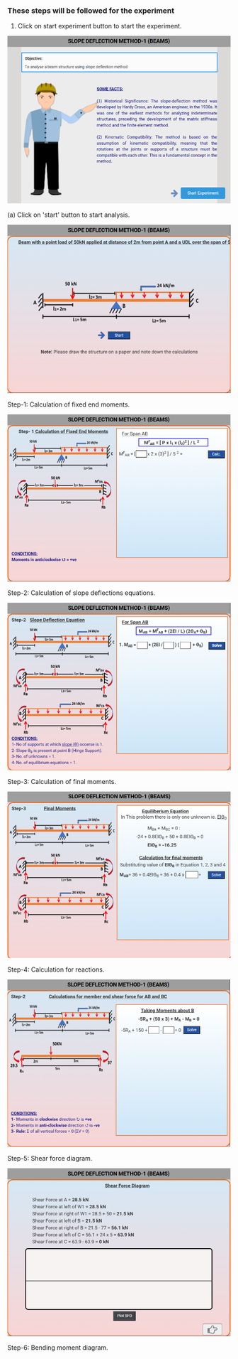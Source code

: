 ### These steps will be followed for the experiment

1. Click on start experiment button to start the experiment.

<img src="images/1a.PNG"/>

(a) Click on 'start' button to start analysis.

<img src="images/1b.PNG"/>

Step-1: Calculation of fixed end moments.

<img src="images/1.PNG"/>

Step-2: Calculation of slope deflections equations.

<img src="images/2.PNG"/>

Step-3: Calculation of final moments.

<img src="images/3.PNG"/>

Step-4: Calculation for reactions.

<img src="images/4.PNG"/>

Step-5: Shear force diagram.

<img src="images/5.PNG"/>

Step-6: Bending moment diagram.





